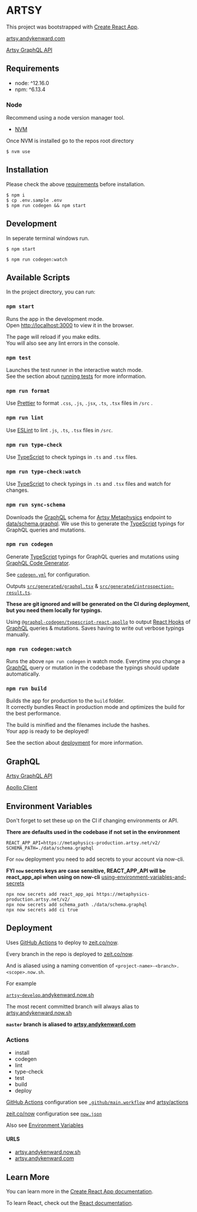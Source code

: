 # ARTSY

This project was bootstrapped with [Create React App](https://github.com/facebook/create-react-app).

[artsy.andykenward.com](https://artsy.andykenward.com)

[Artsy GraphQL API]

## Requirements

- node: ^12.16.0
- npm: ^6.13.4

### Node

Recommend using a node version manager tool.

- [NVM](https://github.com/creationix/nvm#install-script)

Once NVM is installed go to the repos root directory

```
$ nvm use
```

## Installation

Please check the above [requirements](#Requirements) before installation.

```
$ npm i
$ cp .env.sample .env
$ npm run codegen && npm start
```

## Development

In seperate terminal windows run.

```
$ npm start
```

```
$ npm run codegen:watch
```

## Available Scripts

In the project directory, you can run:

### `npm start`

Runs the app in the development mode.<br>
Open [http://localhost:3000](http://localhost:3000) to view it in the browser.

The page will reload if you make edits.<br>
You will also see any lint errors in the console.

### `npm test`

Launches the test runner in the interactive watch mode.<br>
See the section about [running tests](https://facebook.github.io/create-react-app/docs/running-tests) for more information.

### `npm run format`

Use [Prettier] to format `.css`, `.js`, `.jsx`, `.ts`, `.tsx` files in `/src` .

### `npm run lint`

Use [ESLint] to lint `.js`, `.ts`, `.tsx` files in `/src`.

### `npm run type-check`

Use [TypeScript] to check typings in `.ts` and `.tsx` files.

### `npm run type-check:watch`

Use [TypeScript] to check typings in `.ts` and `.tsx` files and watch for changes.

### `npm run sync-schema`

Downloads the [GraphQL] schema for [Artsy Metaphysics] endpoint to [data/schema.graphql]. We use this to generate the [TypeScript] typings for GraphQL queries and mutations.

### `npm run codegen`

Generate [TypeScript] typings for GraphQL queries and mutations using [GraphQL Code Generator].

See [`codegen.yml`] for configuration.

Outputs [`src/generated/graphql.tsx`] & [`src/generated/introspection-result.ts`].

**These are git ignored and will be generated on the CI during deployment, but you need them locally for typings.**

Using [`@graphql-codegen/typescript-react-apollo`] to output [React Hooks] of [GraphQL] queries & mutations. Saves having to write out verbose typings manually.

### `npm run codegen:watch`

Runs the above `npm run codegen` in watch mode. Everytime you change a [GraphQL] query or mutation in the codebase the typings should update automatically.

### `npm run build`

Builds the app for production to the `build` folder.<br>
It correctly bundles React in production mode and optimizes the build for the best performance.

The build is minified and the filenames include the hashes.<br>
Your app is ready to be deployed!

See the section about [deployment](#Deployment) for more information.

## GraphQL

[Artsy GraphQL API]

[Apollo Client]

## Environment Variables

Don't forget to set these up on the CI if changing environments or API.

**There are defaults used in the codebase if not set in the environment**

```
REACT_APP_API=https://metaphysics-production.artsy.net/v2/
SCHEMA_PATH=./data/schema.graphql
```

For `now` deployment you need to add secrets to your account via now-cli.

**FYI `now` secrets keys are case sensitive, REACT_APP_API will be react_app_api when using on now-cli**
[using-environment-variables-and-secrets](https://zeit.co/docs/v2/build-step#using-environment-variables-and-secrets)

```
npx now secrets add react_app_api https://metaphysics-production.artsy.net/v2/
npx now secrets add schema_path ./data/schema.graphql
npx now secrets add ci true
```

## Deployment

Uses [GitHub Actions] to deploy to [zeit.co/now].

Every branch in the repo is deployed to [zeit.co/now].

And is aliased using a naming convention of `<project-name>-<branch>.<scope>.now.sh`.

For example

[`artsy`-`develop`.andykenward.now.sh](https://artsy-develop.andykenward.now.sh)

The most recent committed branch will always alias to [artsy.andykenward.now.sh](https://artsy.andykenward.now.sh)

**`master` branch is aliased to [artsy.andykenward.com](https://artsy.andykenward.com)**

### Actions

- install
- codegen
- lint
- type-check
- test
- build
- deploy

[GitHub Actions] configuration see [`.github/main.workflow`] and [artsy/actions]

[zeit.co/now] configuration see [`now.json`]

Also see [Environment Variables](#environment-variables)

#### URLS

- [artsy.andykenward.now.sh](https://artsy.andykenward.now.sh)
- [artsy.andykenward.com](https://artsy.andykenward.com)

## Learn More

You can learn more in the [Create React App documentation](https://facebook.github.io/create-react-app/docs/getting-started).

To learn React, check out the [React documentation](https://reactjs.org/).

[prettier]: https://prettier.io
[eslint]: https://eslint.org
[artsy metaphysics]: https://github.com/artsy/metaphysics
[graphql]: https://graphql.org
[data/schema.graphql]: ./data/schema.graphql
[typescript]: https://www.typescriptlang.org
[graphql code generator]: https://graphql-code-generator.com
[`codegen.yml`]: ./codegen.yml
[`@graphql-codegen/typescript-react-apollo`]: https://graphql-code-generator.com/docs/plugins/typescript-react-apollo
[react hooks]: https://reactjs.org/docs/hooks-intro.html
[`.github/main.workflow`]: .github/main.workflow
[github actions]: https://github.com/features/actions
[artsy/actions]: https://github.com/andykenward/artsy/actions
[`now.json`]: ./now.json
[artsy graphql api]: https://metaphysics-production.artsy.net/v2/
[apollo client]: https://www.apollographql.com
[`src/generated/introspection-result.ts`]: ./src/generated/introspection-result.ts
[`src/generated/graphql.tsx`]: ./src/generated/graphql.tsx
[zeit.co/now]: https://zeit.co/now
